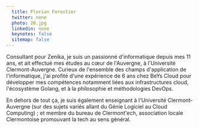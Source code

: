 ```yaml
---
  title: Florian Forestier
  twitter: none
  photo: 20.jpg
  linkedin: none
  keynotes: false
  sitemap: false
---
```

Consultant pour Zenika, je suis un passionné d'informatique depuis mes 11 ans, et ait effectué mes études au cœur de l'Auvergne, à l'Université Clermont-Auvergne. Curieux de l'ensemble des champs d'application de l'informatique, j'ai profité d'une expérience de 6 ans chez BeYs Cloud pour développer mes compétences notamment liées aux infrastructures cloud, l'écosystème Golang, et à la philosophie et méthodologies DevOps.

En dehors de tout ça, je suis également enseignant à l'Université Clermont-Auvergne (sur des sujets variés allant du Génie Logiciel au Cloud Computing) ; et membre du bureau de Clermont'ech, association locale Clermontoise promouvant la tech au sens général.
